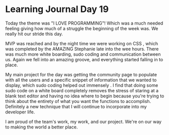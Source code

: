 # Learning Journal Day 19  

Today the theme was "I LOVE PROGRAMMING"!  Which was a much needed feeling giving how much of a struggle the beginning of the week was.  We really hit our stride this day.  

MVP was reached and by the night time we were working on CSS , which was completed by the AMAZING Stephanie late into the wee hours.  There was much more white boarding, sudo coding and communication between us.  Again we fell into an amazing groove, and everything started falling in to place.  

My main project for the day was getting the community page to populate with all the users and a specific snippet of information that we wanted to display, which sudo coding helped out immensely .  I find that doing some sudo code on a white board completely removes the stress of staring at a blank text editor and having no idea where to begin because you're trying to think about the entirety of what you want the functions to accomplish.  Definitely a new technique that I will continue to incorporate into my developer life.  

I am proud of the team's work, my work, and our project.  We're on our way to making the world a better place.

